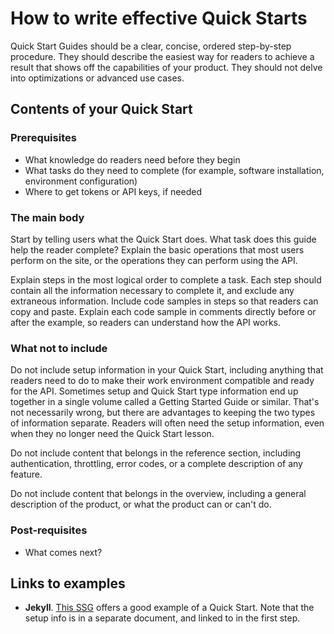# How to write effective Quick Starts

Quick Start Guides should be a clear, concise, ordered step-by-step procedure.
They should describe the easiest way for readers to achieve a result that shows off the capabilities of your product.
They should not delve into optimizations or advanced use cases.

## Contents of your Quick Start

### Prerequisites

* What knowledge do readers need before they begin
* What tasks do they need to complete (for example, software installation, environment configuration)
* Where to get tokens or API keys, if needed

### The main body

Start by telling users what the Quick Start does. What task does this guide help the reader complete?
Explain the basic operations that most users perform on the site, or the operations they can perform using the API.

Explain steps in the most logical order to complete a task. Each step should contain all the information necessary to complete it, and exclude any extraneous information. Include code samples in steps so that readers can copy and paste. Explain each code sample in comments directly before or after the example, so readers can understand how the API works.

### What not to include

Do not include setup information in your Quick Start, including anything that readers need to do to make their work environment compatible and ready for the API. Sometimes setup and Quick Start type information end up together in a single volume called a Getting Started Guide or similar. That's not necessarily wrong, but there are advantages to keeping the two types of information separate. Readers will often need the setup information, even when they no longer need the Quick Start lesson.

Do not include content that belongs in the reference section, including authentication, throttling, error codes, or a complete description of any feature.

Do not include content that belongs in the overview, including a general description of the product, or what the product can or can't do.

### Post-requisites

* What comes next?

## Links to examples

* **Jekyll**. [This SSG](https://jekyllrb.com/docs/) offers a good example of a Quick Start. Note that the setup info is in a separate document, and linked to in the first step.